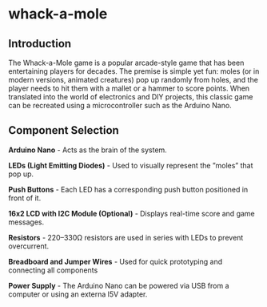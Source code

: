 # whack-a-mole

## Introduction

The Whack-a-Mole game is a popular arcade-style game that has been entertaining players for decades. The premise is simple yet fun: moles (or in modern versions, animated
creatures) pop up randomly from holes, and the player needs to hit them with a mallet
or a hammer to score points. When translated into the world of electronics and DIY
projects, this classic game can be recreated using a microcontroller such as the Arduino
Nano.

##  Component Selection

 **Arduino Nano** - Acts as the brain of the system.
 
 **LEDs (Light Emitting Diodes)** - Used to visually represent the ”moles” that pop up.
 
 **Push Buttons** - Each LED has a corresponding push button positioned in front of it.
 
 **16x2 LCD with I2C Module (Optional)** - Displays real-time score and game messages.
 
 **Resistors** - 220–330Ω resistors are used in series with LEDs to prevent overcurrent.
 
 **Breadboard and Jumper Wires** - Used for quick prototyping and connecting all components
 
 **Power Supply** - The Arduino Nano can be powered via USB from a computer or using an externa l5V adapter.
 

 ## 


